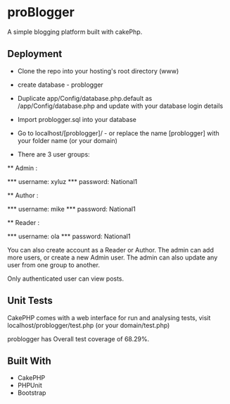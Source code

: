 # proBlogger


A simple blogging platform built with cakePhp. 


## Deployment

- Clone the repo into your hosting's root directory (www)
- create database - problogger
- Duplicate app/Config/database.php.default as /app/Config/database.php and update with your database login details
- Import problogger.sql into your database
- Go to localhost/[problogger]/ - or replace the name [problogger] with your folder name (or your domain)

- There are 3 user groups: 

** Admin : 

*** username: xyluz
*** password: National1

** Author :

*** username: mike
*** password: National1

** Reader : 

*** username: ola
*** password: National1

You can also create account as a Reader or Author. The admin can add more users, or create a new Admin user. The admin can also update any user from one group to another.

Only authenticated user can view posts.

## Unit Tests

CakePHP comes with a web interface for run and analysing tests, visit localhost/problogger/test.php (or your domain/test.php)

problogger has Overall test coverage of 68.29%.


## Built With

- CakePHP
- PHPUnit
- Bootstrap 


